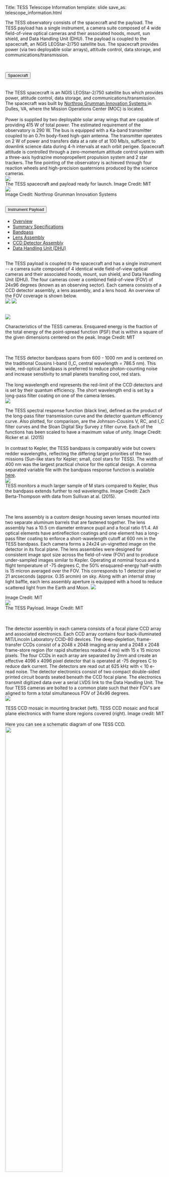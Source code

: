 Title: TESS Telescope Information
template: slide
save_as: telescope_information.html

<!DOCTYPE html>
<html>
<head>
<meta name="viewport" content="width=device-width, initial-scale=1">



The TESS observatory consists of the spacecraft and the payload. The TESS payload has a single instrument, a camera suite composed of 4 wide field-of-view optical cameras and their associated hoods, mount, sun shield, and Data Handling Unit (DHU). The payload is coupled to the spacecraft, an NGIS LEOStar-2/750 satellite bus. The spacecraft provides power (via two deployable solar arrays), attitude control, data storage, and communications/transmission.
<br></br>

</head>

<body>


<div class="accordion" id="accordionTelescopeInformation">
  <div class="accordion-item">
    <h2 class="accordion-header" id="headingSpacecraft">
      <button type="button" class="accordion-button collapsed" data-bs-toggle="collapse" data-bs-target="#collapseSpacecraft" aria-expanded="true" aria-controls="collapseSpacecraft"> Spacecraft 
      </button>
    </h2>
    <div id="collapseSpacecraft" class="accordion-collapse collapse" aria-labelledby="headingSpacecraft" data-bs-parent="#accordionTelescopeInformation" style="">
      <div class="accordion-body">
        <br>The TESS spacecraft is an NGIS LEOStar-2/750 satellite bus which provides power, attitude control, data storage, and communications/transmission. The spacecraft was built by <a href = "https://www.northropgrumman.com/"> Northrop Grumman Innovation Systems </a> in Dulles, VA, where the Mission Operations Center (MOC) is located.</br>
        <br>Power is supplied by two deployable solar array wings that are capable of providing 415 W of total power. The estimated requirement of the observatory is 290 W. The bus is equipped with a Ka-band transmitter coupled to an 0.7m body-fixed high-gain antenna. The transmitter operates on 2 W of power and transfers data at a rate of at 100 Mb/s, sufficient to downlink science data during 4-h intervals at each orbit perigee. Spacecraft attitude is controlled through a zero-momentum attitude control system with a three-axis hydrazine monopropellent propulsion system and 2 star trackers. The fine pointing of the observatory is achieved through four reaction wheels and high-precision quaternions produced by the science cameras.</br>
        <img class="img-responsive" style="max-width:67%;" src="images/pages/TESS_alone_high_res.jpg"><figcaption>The TESS spacecraft and payload ready for launch. Image Credit: MIT</figcaption>
        <img class="img-responsive" style="max-width:67%;" src="images/pages/spacecraft_orbital.png"><figcaption>Image Credit: Northrop Grumman Innovation Systems</figcaption>
      </div>
    </div>
  </div>










  <div class="accordion-item">
    <h2 class="accordion-header" id="headingPayload">
      <button class="accordion-button collapsed" type="button" data-bs-toggle="collapse" data-bs-target="#collapsePayload" aria-expanded="false" aria-controls="collapsePayload">
        Instrument Payload
      </button>
    </h2>
    <div id="collapsePayload" class="accordion-collapse collapse" aria-labelledby="headingPayload" data-bs-parent="#accordionTelescopeInformation" style="">
      <div class="accordion-body">
        <ul class="nav nav-tabs" role="tablist">
          <li class="nav-item" role="presentation">
            <a class="nav-link active" data-bs-toggle="tab" href="#payloadoverview" aria-selected="true" role="tab">Overview</a>
          </li>
          <li class="nav-item" role="presentation">
            <a class="nav-link" data-bs-toggle="tab" href="#specs" aria-selected="false" tabindex="-1" role="tab">Summary Specifications</a>
          </li>      
          <li class="nav-item" role="presentation">
            <a class="nav-link" data-bs-toggle="tab" href="#bandpass" aria-selected="false" tabindex="-1" role="tab">Bandpass</a>
          </li>    
          <li class="nav-item" role="presentation">
            <a class="nav-link" data-bs-toggle="tab" href="#lens" aria-selected="false" role="tab" tabindex="-1">Lens Assembly</a>
          </li>
          <li class="nav-item" role="presentation">
            <a class="nav-link" data-bs-toggle="tab" href="#ccd" aria-selected="false" tabindex="-1" role="tab">CCD Detector Assembly</a>
          </li>
          <li class="nav-item" role="presentation">
            <a class="nav-link" data-bs-toggle="tab" href="#dhu" aria-selected="false" tabindex="-1" role="tab">Data Handling Unit (DHU)</a>
          </li>      
        </ul>
        <div id="myTabContent" class="tab-content">
          <div class="tab-pane fade in show active" id="payloadoverview" role="tabpanel">
            <p>
              <br>The TESS payload is coupled to the spacecraft and has a single instrument -- a camera suite composed of 4 identical wide field-of-view optical cameras and their associated hoods, mount, sun shield, and Data Handling Unit (DHU). The four cameras cover a combined field-of-view (FOV) of 24x96 degrees (known as an observing sector). Each camera consists of a CCD detector assembly, a lens assembly, and a lens hood. An overview of the FOV coverage is shown below.</br>
              <img class="img-responsive" style="max-width:48%;" src="images/mission/tess_observingsectorschematic_Winnpresentation.jpg">
              <img class="img-responsive" style="max-width:48%;" src="images/mission/tess_cameraFOVschematic_Winnpresentation.png">
            </p>
          </div>
          <div class="tab-pane fade in" id="specs" role="tabpanel">
            <p>
              <br>
                <img class="img-responsive" style="max-width:90%;" src="images/pages/tess_camera_specs.png"><figcaption>Characteristics of the TESS cameras. Ensquared energy is the fraction of the total energy of the point-spread function (PSF) that is within a square of the given dimensions centered on the peak. Image Credit: MIT</figcaption>
              </br>
            </p>
          </div>
          <div class="tab-pane fade in" id="bandpass" role="tabpanel">
            <p>
              <br>The TESS detector bandpass spans from 600 - 1000 nm and is centered on the traditional Cousins I-band (I_C, central wavelength  = 786.5 nm). This wide, red-optical bandpass is preferred to reduce photon-counting noise and increase sensitivity to small planets transiting cool, red stars.</br>
              <br>
              The long wavelength end represents the red-limit of the CCD detectors and is set by their quantum efficiency. The short wavelength end is set by a long-pass filter coating on one of the camera lenses.</br> 
              <img class="img-responsive" style="max-width:67%;" src="images/pages/tess_bandpass.png"><figcaption>The TESS spectral response function (black line), defined as the product of the long-pass filter transmission curve and the detector quantum efficiency curve. Also plotted, for comparison, are the Johnson-Cousins V, RC, and I_C filter curves and the Sloan Digital Sky Survey z filter curve. Each of the functions has been scaled to have a maximum value of unity. Image Credit: Ricker et al. (2015)</figcaption>
              <br>
              In contrast to Kepler, the TESS bandpass is comparably wide but covers redder wavelengths, reflecting the differing target priorities of the two missions (Sun-like stars for Kepler; small, cool stars for TESS). The width of 400 nm was the largest practical choice for the optical design. A comma separated variable file with the bandpass response function is available <a href="data/tess-response-function-v2.0.csv" target="_blank"> here</a>. 
              </br>
              <img class="img-responsive" style="max-width:67%;" src="images/pages/tess_vs_kepler_bandpass.png"><figcaption>TESS monitors a much larger sample of M stars compared to Kepler, thus the bandpass extends further to red wavelengths. Image Credit: Zach Berta-Thompson with data from Sullivan at al. (2015).</figcaption>
              </br>
            </p>
          </div>
          <div class="tab-pane fade in" id="lens" role="tabpanel">
            <p>
              <br>
                The lens assembly is a custom design housing seven lenses mounted into two separate aluminum barrels that are fastened together. The lens assembly has a 10.5 cm diameter entrance pupil and a focal ratio  f/1.4. All optical elements have antireflection coatings and one element has a long-pass filter coating to enforce a short-wavelength cutoff at 600 nm in the  TESS  bandpass. Each camera forms a 24x24 un-vignetted image on the detector in its focal plane. The lens assemblies were designed for consistent image spot size across the field-of-view (FOV) and to produce under-sampled images similar to  Kepler. Operating at nominal focus and a flight temperature of -75 degrees C, the 50% ensquared-energy half-width is 15 micron averaged over the FOV. This corresponds to 1 detector pixel or 21 arcseconds (approx. 0.35 arcmin) on sky. Along with an internal stray light baffle, each lens assembly aperture is equipped with a hood to reduce scattered light from the Earth and Moon.
                <img class="img-responsive" style="max-width:67%;" src="images/pages/tess_camera.png"><figcaption>Image Credit: MIT</figcaption>
                <img class="img-responsive" style="max-width:75%;" src="images/pages/tess_lens_assembly.png"><figcaption>The TESS Payload. Image Credit: MIT</figcaption>
              </br>              
            </p>
          </div>
          <div class="tab-pane fade in" id="ccd" role="tabpanel">
            <p>
              <br>
                The detector assembly in each camera consists of a focal plane CCD array and associated electronics. Each CCD array contains four back-illuminated MIT/Lincoln Laboratory CCID-80 devices. The deep-depletion, frame-transfer CCDs consist of a 2048 x 2048 imaging array and a 2048 x 2048 frame-store region (for rapid shutterless readout 4 ms) with 15 x 15 micron pixels. The four CCDs in each array are separated by 2mm and create an effective 4096 x 4096 pixel detector that is operated at -75 degrees C to reduce dark current. The detectors are read out at 625 kHz with < 10 e- read noise. The detector electronics consist of two compact double-sided printed circuit boards seated beneath the CCD focal plane. The electronics transmit digitized data over a serial LVDS link to the Data Handling Unit. The four TESS cameras are bolted to a common plate such that their FOV's are aligned to form a total simultaneous FOV of 24x96 degrees.</br>
                <img class="img-responsive" style="max-width:90%;" src="images/pages/tess_detector_assembly.png"><figcaption>TESS CCD mosaic in mounting bracket (left). TESS CCD mosaic and focal plane electronics with frame store regions covered (right). Image credit: MIT</figcaption>
                <br>Here you can see a schematic diagram of one TESS CCD.</br>
                <img src="images/pages/tess_ccd.png" width="60%;" class="center"></img>
              </br>  
            </p>
          </div>
          <div class="tab-pane fade in" id="dhu" role="tabpanel">
            <p>
              <br>
                The TESS Data Handling Unit (DHU) provides the hardware, software, and firmware for camera control, on-board data processing, data storage, spacecraft avionics, and ground communications. The DHU is manufactured by SEAKR Engineering, Inc. and consists of an Athena-3 Single Board Computer, an RCC5 module, an FMC-Gen3 192 gigabyte solid state recorder (SSR), a low voltage power supply, and other ancillary components. During science operations, the four TESS cameras produce a continuous stream of images with an exposure time of 2 s. The DHU performs real time processing on these data to convert raw CCD images into data products responsible for ground post-processing. This includes cosmic ray mitigation and collecting pixel sub-arrays for postage stamp targets and image stacks for the FFIs. The DHU also calculates photometric centroids from around 200 photometric guide stars from each 2 s image from each camera. These data are used to calculate offset quaternions for fine attitude pointing control by the Master Avionics Unit (MAU). Data downlink via the Ka-band antenna is also controlled by the DHU. Data stored on the SSR are downlinked every 13.7 days at orbit perigee.
              </br>
            </p>
          </div>
        </div>
      </div>
    </div>
  </div>












  <div class="accordion-item">
    <h2 class="accordion-header" id="headingPerformance">
        <button class="accordion-button collapsed" type="button" data-bs-toggle="collapse" data-bs-target="#collapsePerformance" aria-expanded="false" aria-controls="collapsePerformance">
        Instrument Performance
      </button>
    </h2>
    <div id="collapsePerformance" class="accordion-collapse collapse" aria-labelledby="headingPerformance" data-bs-parent="#accordionTelescopeInformation" style="">
      <div class="accordion-body">
        <br>Below you can find information on the photometric performance of TESS, including major sources of noise, saturation, systematic effects, pixel-response-function, etc. Additional information can be found in the <a href = "https://archive.stsci.edu/missions/tess/doc/TESS_Instrument_Handbook_v0.1.pdf" target = "_blank"> TESS Instrument Handbook </a> and in the <a href = "https://archive.stsci.edu/tess/tess_drn.html" target = "_blank"> Data Release Notes </a>.</br>
        <br></br>
        <ul class="nav nav-tabs" role="tablist">   
          <li class="nav-item" role="presentation">
            <a class="nav-link active" data-bs-toggle="tab" href="#noise" aria-selected="false" role="tab" tabindex="-1">Typical Noise Level</a>
          </li>
          <li class="nav-item" role="presentation">
            <a class="nav-link" data-bs-toggle="tab" href="#saturation" aria-selected="false" tabindex="-1" role="tab">Saturation</a>
          </li>
          <li class="nav-item" role="presentation">
            <a class="nav-link" data-bs-toggle="tab" href="#prf" aria-selected="false" tabindex="-1" role="tab">Pixel Response Function</a>
          </li>
          <li class="nav-item" role="presentation">
            <a class="nav-link" data-bs-toggle="tab" href="#crowding" aria-selected="false" tabindex="-1" role="tab">Crowding</a>
          </li>
          <li class="nav-item" role="presentation">
            <a class="nav-link" data-bs-toggle="tab" href="#scatteredlight" aria-selected="false" tabindex="-1" role="tab">Scattered Light</a>
          </li>   
          <li class="nav-item" role="presentation">
            <a class="nav-link" data-bs-toggle="tab" href="#cosmicray" aria-selected="false" tabindex="-1" role="tab">Cosmic Rays</a>
          </li>          
        </ul>
        <div id="myTabContent" class="tab-content">
          <div class="tab-pane fade in show active" id="noise" role="tabpanel">
            <table>
              <tr>
                <th colspan="2" style="font-size: 28px;"></th>
              </tr>
              <tr>
                <td width="50%">
                    <br>The typical photometric uncertainties are dominated by pointing jitter, which are at the level of 60 ppm on hourly timescales</br>
                    <br>The best light curves are well below the mission requirements of (1) a systematic error floor at 50 ppm for stars with Tmag = 9-15 and (2) 230 ppm at Tmag = 10 mag, which is sufficient to detect super-Earths around bright stars.</br>
                    <br>For fainter stars with Tmag = 16, the photometric precision drops to about 1%, which is still sufficient for many astrophysical studies such as supernovae and stellar variability. </br>
                    <br>The figure on the right shows the 1-hour Combined Differential Photometric Precision (CDPP) measured from TESS Sector 1. The typical noise achieved in each individual TESS sector is described in the <a href = "https://archive.stsci.edu/tess/tess_drn.html" target = "_blank"> Data Release Notes </a>.</br>
                      <br>The red points represent the RMS CDPP measurements for the 15,889 light curves from Sector 1 plotted as a function of TESS magnitude. </br>
                      <br>The blue x's represent the uncertainties, scaled to a 1-hour timescale. </br>
                      <br>The purple curve represents a moving 10th percentile of the RMS CDPP measurements, and the gold curve represetns a moving median of the 1-hour uncertainties.</br>
                </td>
                <td width="50%"><img src="https://heasarc.gsfc.nasa.gov/docs/tess/images/giprogram/cdpp_sector1.png"></img></td>
              </tr>
            </table>
          </div>
          <div class="tab-pane fade in" id="saturation" role="tabpanel">
            <table>
              <tr>
                <th colspan="2" style="font-size: 28px;"></th>
              </tr>
              <tr>
                <td width="50%">
                      <br>For bright stars the amount of charge generated by photons can exceed the full well capacity of a pixel. When this occurs, electrons begin to spill over into adjacent pixels along the same column, i.e. "blooming" (the charge barrier in the CCD is much lower along the columns). In many cases, the distribution of charge along the column that has a bright star, causing blooming, has humps at both ends of the bloomed part of the image (See figure on the right).</br>
                      <br>The amount of charge deposited by a star of magnitude Tmag into the peak pixel depends on the fraction of the total charge in the peak pixel: this value generally ranges from 0.2 to 0.4 in the TESS images. The TESS cameras create 15,000 e-/s for a star of Tmag = 10. Thus, a star of Tmag = 5 will create 3 x 10<sup>6</sup> electrons in a two-second exposure.</br>
                      <br>For a flux fraction of 0.3, the charge in the peak pixel is 9 x 10<sup>5</sup> electrons, leading to a bloom length of 5 rows; similarly, a star of Tmag = 2.5 will create a bloom of 50 rows. A key feature of the CCID-80 CCDs used on TESS is their ability to conserve charge even from very saturated stars. Charge will be conserved for stars at least as bright I<sub>c</sub> = 4 mag.</br>
                      <br>Saturation is anticipated in the central pixel at I<sub>c</sub> = 7.5 mag. This, however, does not represent the bright limit for precise photometry. Excess charge from saturated pixels is conserved and spread across adjacent pixels in a CCD column until the excess reaches a CCD boundary. This leads to "bleed trails" extending above and below a saturated pixel, similar to what is seen for bright stars in Kepler/K2 photometry. Precision photometry can still be achieved by creating a photometric aperture that is large enough to encompass all excess charge.</br>
                      <br>Cadences with bad calibrations due to saturation are explicitly marked with bit 15 from Sector 68 (value 16384, "Bad Calibration Exclude")</br>
                </td>
                <td width="50%"><img src="images/pages/saturation.png"></img></td>
              </tr>
            </table>
          </div>
          <div class="tab-pane fade in" id="prf" role="tabpanel">
            <br>Instead of a point-spread-function, TESS has a pixel response function (PRF). The PRF gives the 2-D distribution of light from a point source in the focal plane convolved with the pixel response non-uniformity of the detector and the jitter profile of the spacecraft over a 2 minute exposure.</br>
            <br>The PRF changes substantially over each camera’s field of view, is slightly chromatic, and varies with temperature.</br>
            <br>The TESS PRF was created by the SPOC and PRF models for each sector can be found on <a href = "https://archive.stsci.edu/missions-and-data/tess/data-products" target = "_blank"> MAST</a>.</br>
            <br>The physical WCS solutions can be used to convert the model PRF image coordinates into the corresponding location on the TESS CCD. </br>
            <br>Given the unusual nature of the TESS PRF, photometry of an object is typically obtained through the summation of all pixels within a given region. This region is referred to as an "aperture mask" and can be determined through the pipeline or can be selected by the user.</br>
            <br>The figure below shows the TESS PRF from Sector 1, Camera 1.</br>
            <img src="images/pages/tess_psf.png"></img>
          </div>
          <div class="tab-pane fade in" id="crowding" role="tabpanel">
            <br>Due to the relatively large pixels (~21 arcsec), the TESS photometry can be contaminated by nearby objects. Below you can see a comparison between TESS pixels and those from several larger telescopes.</br>
            <img src="images/pages/ciardi_target_pixels.png" width="60%;" class="center"></img>
            <br>To address this, the <a href = "https://iopscience.iop.org/article/10.3847/1538-3881/ab3467" target = "_blank"> TESS Input Catalog (TIC) </a> provides information needed to estimate the contamination in the TESS band. </br>
            <br>This cannot be determined accurately ahead of time because it will depend on the pixels selected for the aperture photometry of each target and the exact position of the target in the aperture. However, it is possible for the TIC to provide guidance on the expected contamination, for example by providing the number of known objects and their total brightness in the TESS band for some suitable standard aperture and photometer Pixel Response Function (PRF)</br>
          </div>
          <div class="tab-pane fade in" id="scatteredlight" role="tabpanel">
            <br>The effect of the scattered light on the CCD's is typically 2-6 times that of the nominal sky background and covers approximately 10-15% of the FoV. </br>
            <br>When the Earth is below the level of the sun shade there is no scattered light. </br>
            <br>When the Earth or Moon is directly in the FoV of a camera the data is no longer viable.</br>
            <br>An example of the effects of scattered light can be seen <a href="https://www.youtube.com/watch?v=SP4QSF9G6FA" title="Scattered Light" target = "_blank"> here.<img alt="scatter.png" src="images/pages/scatter.png"></a></br>
        </div>
        <div class="tab-pane fade in" id="cosmicray" role="tabpanel">
          <br>Nearly half of the TESS pixels in the 30 min FFIs are affected by cosmic ray hits</br>
          <br>Within the DHU a tools was developed to help mitigate the effect of the Cosmic-rays, images are stacked and pixels are examined in groups of N. The highest and lowest values of the stack are removed, and the remaining sum are used to create the stack. </br>
          <br>Although this method of cosmic-ray rejection reduces contamination by a factor of 100, some low level outliers still exist and can be seen within the data. These outliers can be removed via TESS-zap.</br>
          <br>Note that for the 20-second cadence data produced in Cycles 3+, cosmic-ray mitigation is not performed onboard the spacecraft. For more information on the differences in the cosmic ray models, see TODO: ADD LINK TO TUTORIAL NOTEBOOK.</br>
          <br>For more information about cosmic-ray mitigation please see section 5.1 of the <a href="https://archive.stsci.edu/files/live/sites/mast/files/home/missions-and-data/active-missions/tess/_documents/TESS_Instrument_Handbook_v0.1.pdf" target = "_blank"> instrument handbook </a></br>
        </div>
      </div>
    </div>
  </div>



<script>
var coll = document.getElementsByClassName("collapsible");
var i;

for (i = 0; i < coll.length; i++) {
  coll[i].addEventListener("click", function() {
    this.classList.toggle("active");
    var content = this.nextElementSibling;
    if (content.style.display === "block") {
      content.style.display = "none";
    } else {
      content.style.display = "block";
    }
  });
}
</script>

</body>
</html>